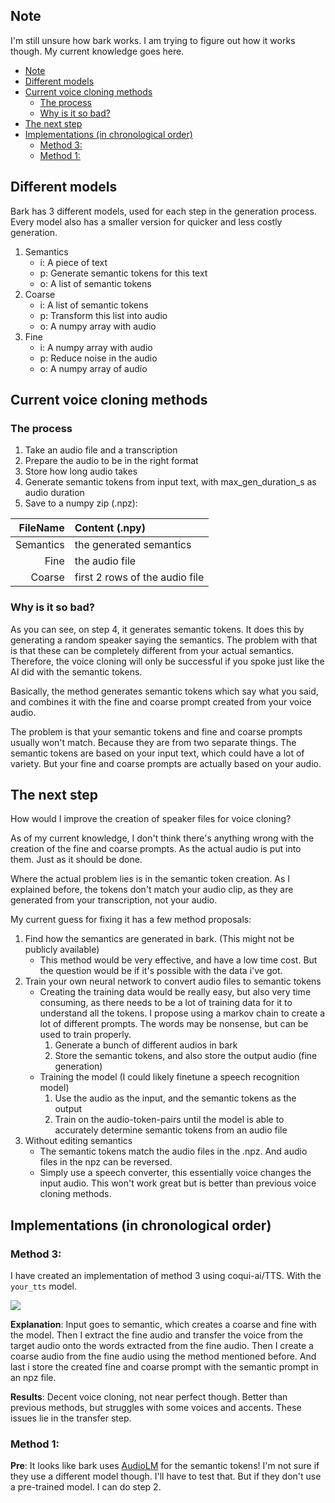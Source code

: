 ## Note
I'm still unsure how bark works. I am trying to figure out how it works though. My current knowledge goes here.

<!-- TOC -->
  * [Note](#note)
  * [Different models](#different-models)
  * [Current voice cloning methods](#current-voice-cloning-methods)
    * [The process](#the-process)
    * [Why is it so bad?](#why-is-it-so-bad)
  * [The next step](#the-next-step)
  * [Implementations (in chronological order)](#implementations--in-chronological-order-)
    * [Method 3:](#method-3-)
    * [Method 1:](#method-1-)
<!-- TOC -->

## Different models
Bark has 3 different models, used for each step in the generation process. Every model also has a smaller version for quicker and less costly generation.
1. Semantics
   * i: A piece of text
   * p: Generate semantic tokens for this text
   * o: A list of semantic tokens
2. Coarse
   * i: A list of semantic tokens
   * p: Transform this list into audio
   * o: A numpy array with audio
3. Fine
   * i: A numpy array with audio
   * p: Reduce noise in the audio
   * o: A numpy array of audio

## Current voice cloning methods
### The process
1. Take an audio file and a transcription
2. Prepare the audio to be in the right format
3. Store how long audio takes
4. Generate semantic tokens from input text, with max_gen_duration_s as audio duration
5. Save to a numpy zip (.npz):

|  FileName | Content (.npy)                 |
|----------:|:-------------------------------|
| Semantics | the generated semantics        |
|      Fine | the audio file                 |
|    Coarse | first 2 rows of the audio file |

### Why is it so bad?
As you can see, on step 4, it generates semantic tokens. It does this by generating a random speaker saying the semantics. The problem with that is that these can be completely different from your actual semantics. Therefore, the voice cloning will only be successful if you spoke just like the AI did with the semantic tokens.

Basically, the method generates semantic tokens which say what you said, and combines it with the fine and coarse prompt created from your voice audio.

The problem is that your semantic tokens and fine and coarse prompts usually won't match. Because they are from two separate things. The semantic tokens are based on your input text, which could have a lot of variety. But your fine and coarse prompts are actually based on your audio.

## The next step
How would I improve the creation of speaker files for voice cloning?

As of my current knowledge, I don't think there's anything wrong with the creation of the fine and coarse prompts. As the actual audio is put into them. Just as it should be done.

Where the actual problem lies is in the semantic token creation. As I explained before, the tokens don't match your audio clip, as they are generated from your transcription, not your audio.

My current guess for fixing it has a few method proposals:
1. Find how the semantics are generated in bark. (This might not be publicly available)
   * This method would be very effective, and have a low time cost. But the question would be if it's possible with the data i've got.
2. Train your own neural network to convert audio files to semantic tokens
   * Creating the training data would be really easy, but also very time consuming, as there needs to be a lot of training data for it to understand all the tokens. I propose using a markov chain to create a lot of different prompts. The words may be nonsense, but can be used to train properly.
     1. Generate a bunch of different audios in bark
     2. Store the semantic tokens, and also store the output audio (fine generation)
   * Training the model (I could likely finetune a speech recognition model)
     1. Use the audio as the input, and the semantic tokens as the output
     2. Train on the audio-token-pairs until the model is able to accurately determine semantic tokens from an audio file
3. Without editing semantics
   * The semantic tokens match the audio files in the .npz. And audio files in the npz can be reversed.
   * Simply use a speech converter, this essentially voice changes the input audio. This won't work great but is better than previous voice cloning methods.

## Implementations (in chronological order)

### Method 3:
I have created an implementation of method 3 using coqui-ai/TTS. With the `your_tts` model.

<img src="A:\pycharmprojects\audio-webui\readme\bark\method_3.png"/>

**Explanation**: Input goes to semantic, which creates a coarse and fine with the model. Then I extract the fine audio and transfer the voice from the target audio onto the words extracted from the fine audio. Then I create a coarse audio from the fine audio using the method mentioned before. And last i store the created fine and coarse prompt with the semantic prompt in an npz file.

**Results**: Decent voice cloning, not near perfect though. Better than previous methods, but struggles with some voices and accents. These issues lie in the transfer step.

### Method 1:
**Pre**: It looks like bark uses [AudioLM](https://github.com/lucidrains/audiolm-pytorch) for the semantic tokens! I'm not sure if they use a different model though. I'll have to test that. But if they don't use a pre-trained model. I can do step 2.
